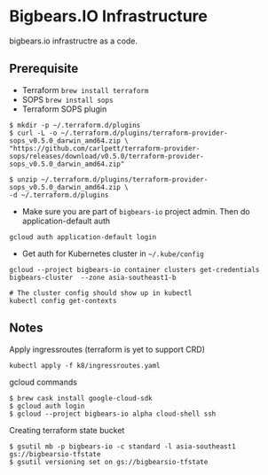 # Bigbears.IO Infrastructure

bigbears.io infrastructre as a code.

## Prerequisite
* Terraform `brew install terraform`
* SOPS `brew install sops`
* Terraform SOPS plugin
```
$ mkdir -p ~/.terraform.d/plugins
$ curl -L -o ~/.terraform.d/plugins/terraform-provider-sops_v0.5.0_darwin_amd64.zip \
"https://github.com/carlpett/terraform-provider-sops/releases/download/v0.5.0/terraform-provider-sops_v0.5.0_darwin_amd64.zip"

$ unzip ~/.terraform.d/plugins/terraform-provider-sops_v0.5.0_darwin_amd64.zip \
-d ~/.terraform.d/plugins
```
* Make sure you are part of `bigbears-io` project admin. Then do application-default auth 
```
gcloud auth application-default login
```
* Get auth for Kubernetes cluster in `~/.kube/config`
```
gcloud --project bigbears-io container clusters get-credentials bigbears-cluster  --zone asia-southeast1-b

# The cluster config should show up in kubectl
kubectl config get-contexts
```

## Notes
Apply ingressroutes (terraform is yet to support CRD)
```
kubectl apply -f k8/ingressroutes.yaml 
```

gcloud commands
```
$ brew cask install google-cloud-sdk
$ gcloud auth login
$ gcloud --project bigbears-io alpha cloud-shell ssh
```

Creating terraform state bucket
```
$ gsutil mb -p bigbears-io -c standard -l asia-southeast1 gs://bigbearsio-tfstate
$ gsutil versioning set on gs://bigbearsio-tfstate
```


